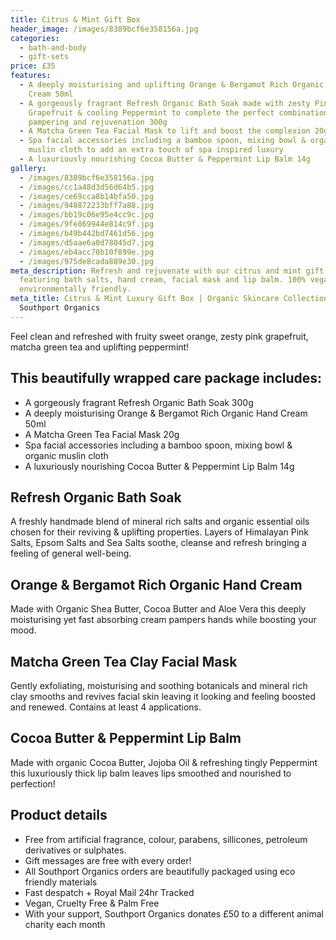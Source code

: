 ```yaml
---
title: Citrus & Mint Gift Box
header_image: /images/8389bcf6e358156a.jpg
categories:
  - bath-and-body
  - gift-sets
price: £35
features:
  - A deeply moisturising and uplifting Orange & Bergamot Rich Organic Hand
    Cream 50ml
  - A gorgeously fragrant Refresh Organic Bath Soak made with zesty Pink
    Grapefruit & cooling Peppermint to complete the perfect combination of
    pampering and rejuvenation 300g
  - A Matcha Green Tea Facial Mask to lift and boost the complexion 20g
  - Spa facial accessories including a bamboo spoon, mixing bowl & organic
    muslin cloth to add an extra touch of spa inspired luxury
  - A luxuriously nourishing Cocoa Butter & Peppermint Lip Balm 14g
gallery:
  - /images/8389bcf6e358156a.jpg
  - /images/cc1a48d3d56d64b5.jpg
  - /images/ce69cca8b14bfa50.jpg
  - /images/948872233bff7a88.jpg
  - /images/bb19c06e95e4cc9c.jpg
  - /images/9fe869944e814c9f.jpg
  - /images/b49b442bd7461d56.jpg
  - /images/d5aae6a0d78045d7.jpg
  - /images/eb4acc70b10f899e.jpg
  - /images/975de8cada889e30.jpg
meta_description: Refresh and rejuvenate with our citrus and mint gift box
  featuring bath salts, hand cream, facial mask and lip balm. 100% vegan and
  environmentally friendly.
meta_title: Citrus & Mint Luxury Gift Box | Organic Skincare Collection |
  Southport Organics
---
```

Feel clean and refreshed with fruity sweet orange, zesty pink grapefruit, matcha green tea and uplifting peppermint!

## This beautifully wrapped care package includes:

- A gorgeously fragrant Refresh Organic Bath Soak 300g
- A deeply moisturising Orange & Bergamot Rich Organic Hand Cream 50ml
- A Matcha Green Tea Facial Mask 20g
- Spa facial accessories including a bamboo spoon, mixing bowl & organic muslin cloth
- A luxuriously nourishing Cocoa Butter & Peppermint Lip Balm 14g

## Refresh Organic Bath Soak

A freshly handmade blend of mineral rich salts and organic essential oils chosen for their reviving & uplifting properties. Layers of Himalayan Pink Salts, Epsom Salts and Sea Salts soothe, cleanse and refresh bringing a feeling of general well-being.

## Orange & Bergamot Rich Organic Hand Cream

Made with Organic Shea Butter, Cocoa Butter and Aloe Vera this deeply moisturising yet fast absorbing cream pampers hands while boosting your mood.

## Matcha Green Tea Clay Facial Mask

Gently exfoliating, moisturising and soothing botanicals and mineral rich clay smooths and revives facial skin leaving it looking and feeling boosted and renewed. Contains at least 4 applications.

## Cocoa Butter & Peppermint Lip Balm

Made with organic Cocoa Butter, Jojoba Oil & refreshing tingly Peppermint this luxuriously thick lip balm leaves lips smoothed and nourished to perfection!

## Product details

- Free from artificial fragrance, colour, parabens, sillicones, petroleum derivatives or sulphates.
- Gift messages are free with every order!
- All Southport Organics orders are beautifully packaged using eco friendly materials
- Fast despatch + Royal Mail 24hr Tracked
- Vegan, Cruelty Free & Palm Free
- With your support, Southport Organics donates £50 to a different animal charity each month
